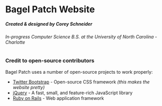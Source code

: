 # Bagel Patch Website
##### Created & designed by Corey Schneider
###### In-progress Computer Science B.S. at the University of North Carolina - Charlotte
#
#
#
### Credit to open-source contributors

Bagel Patch uses a number of open-source projects to work properly:
* [Twitter Bootstrap] - Open-source CSS framework *(this makes the website pretty)*
* [jQuery] - A fast, small, and feature-rich JavaScript library
* [Ruby on Rails] - Web application framework



[//]: # (These are reference links used in the body of this note and get stripped out when the markdown processor does its job. There is no need to format nicely because it shouldn't be seen. Thanks SO - http://stackoverflow.com/questions/4823468/store-comments-in-markdown-syntax ..... And thank you https://dillinger.io/ for making my README easier to make!)


   [Twitter Bootstrap]: <https://getbootstrap.com/>
   [jQuery]: <http://jquery.com>
   [Ruby on Rails]: <https://rubyonrails.org/>
   
   [git-repo-url]: <https://github.com/joemccann/dillinger.git>
   [john gruber]: <http://daringfireball.net>
   [df1]: <http://daringfireball.net/projects/markdown/>
   [markdown-it]: <https://github.com/markdown-it/markdown-it>
   [Ace Editor]: <http://ace.ajax.org>
   [node.js]: <http://nodejs.org>
   [@tjholowaychuk]: <http://twitter.com/tjholowaychuk>
   [express]: <http://expressjs.com>
   [AngularJS]: <http://angularjs.org>
   [Gulp]: <http://gulpjs.com>
